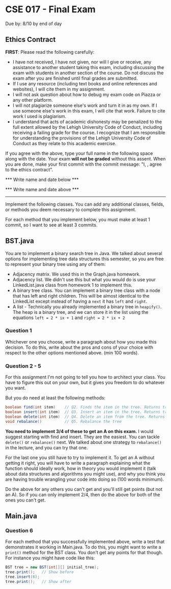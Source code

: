 # CSE 017 - Final Exam

Due by: 8/10 by end of day

## Ethics Contract

**FIRST**: Please read the following carefully:

-	I have not received, I have not given, nor will I give or receive, any assistance to another student taking this exam, including discussing the exam with students in another section of the course. Do not discuss the exam after you are finished until final grades are submitted.
- If I use any resource (including text books and online references and websites), I will cite them in my assignment.
- I will not ask question about how to debug my exam code on Piazza or any other platform.
-	I will not plagiarize someone else's work and turn it in as my own. If I use someone else's work in this exam, I will cite that work. Failure to cite work I used is plagiarism.
-	I understand that acts of academic dishonesty may be penalized to the full extent allowed by the Lehigh University Code of Conduct, including receiving a failing grade for the course. I recognize that I am responsible for understanding the provisions of the Lehigh University Code of Conduct as they relate to this academic exercise.

If you agree with the above, type your full name in the following space along with the date. Your exam **will not be graded** without this assent. When you are done, make your first commit with the commit message: "I, <your name>, agree to the ethics contract".

*** Write name and date below ***



*** Write name and date above ***

-----------------------------------------------------------------------------------------------------

Implement the following classes. You can add any additional classes, fields, or methods you deem necessary to complete this assignment.

For each method that you implement below, you must make at least 1 commit, so I want to see at least 3 commits.

## BST.java

You are to implement a binary search tree in Java. We talked about several options for implementing tree data structures this semester, so you are free to represent your binary tree using any of them:

- Adjacency matrix. We used this in the Graph.java homework.
- Adjacency list. We didn't use this but what you would do is use your LinkedList.java class from homework 1 to implement this.
- A binary tree class. You can implement a binary tree class with a node that has left and right children. This will be almost identical to the LinkedList except instead of having a `next` it has `left` and `right`.
- A list - Technically you already implemented a binary tree in `heapify()`. The heap is a binary tree, and we can store it in the list using the equations `left = 2 * ix + 1` and `right = 2 * ix + 2`

### Question 1

Whichever one you choose, write a paragraph about how you made this decision. To do this, write about the pros and cons of your choice with respect to the other options mentioned above. (min 100 words).

### Question 2 - 5

For this assignment I'm not going to tell you how to architect your class. You have to figure this out on your own, but it gives you freedom to do whatever you want.

But you do need at least the following methods:

```java
boolean find(int item)    // Q2. Finds the item in the tree. Returns true if it's there, false if it's not.
boolean insert(int item)  // Q3. Insert an item in the tree. Returns true if the insert was successful, false if the item already existed in the tree
boolean delete(int item)  // Q4. Delete an item from the tree. Returns true if the item was deleted, false if it wasn't there to delete.
void rebalance()          // Q5. Rebalance the tree
```

**You need to implement 3/4 of these to get an A on this exam.** I would suggest starting with find and insert. They are the easiest. You can tackle `delete()` or `rebalance()` next. We talked about one strategy to `rebalance()` in the lecture, and you can try that one.

For the last one you still have to try to implement it. To get an A without getting it right, you will have to write a paragraph explaining what the function should ideally work, how in theory you would implement it (talk about data structures and algorithms you might use), and why you think you are having trouble wrangling your code into doing so (100 words minimum).

Do the above for any others you can't get and you'll still get points (but not an A). So if you can only implement 2/4, then do the above for both of the ones you can't get.

## Main.java

### Question 6

For each method that you successfully implemented above, write a test that demonstrates it working in Main.java. To do this, you might want to write a `print()` method for the BST class. You don't get any points for that though. For instance you might have code like this:

```java
BST tree = new BST(int[][] initial_tree);
tree.print();   // Show before
tree.insert(6);
tree.print();   // Show after
```

